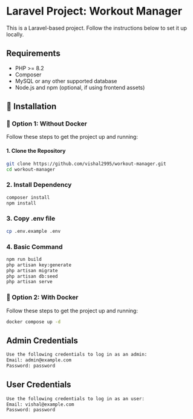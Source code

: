 # Laravel Project: Workout Manager

This is a Laravel-based project. Follow the instructions below to set it up locally.

## Requirements

- PHP >= 8.2
- Composer
- MySQL or any other supported database
- Node.js and npm (optional, if using frontend assets)

## 🚀 Installation

### 🔧 Option 1: Without Docker

Follow these steps to get the project up and running:

#### 1. Clone the Repository
```bash
git clone https://github.com/vishal2995/workout-manager.git
cd workout-manager
```
### 2. Install Dependency
```bash
composer install
npm install
```

### 3. Copy .env file
```bash
cp .env.example .env
```

### 4. Basic Command 
```bash
npm run build
php artisan key:generate
php artisan migrate
php artisan db:seed
php artisan serve
```

### 🔧 Option 2: With Docker

Follow these steps to get the project up and running:

```bash
docker compose up -d
```

## Admin Credentials
```bash
Use the following credentials to log in as an admin:
Email: admin@example.com
Password: password
```

## User Credentials
```bash
Use the following credentials to log in as an user:
Email: vishal@example.com
Password: password
```